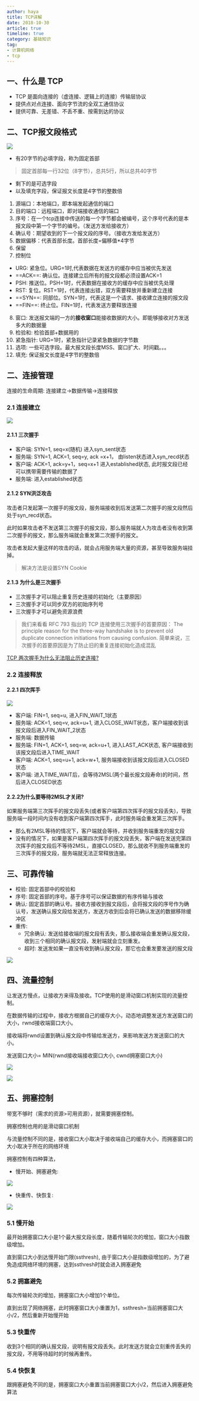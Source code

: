 ```yaml
---
author: haya
title: TCP详解
date: 2018-10-30
article: true
timeline: true
category: 基础知识
tag:
- 计算机网络
- tcp
---
```


## 一、什么是 TCP
- TCP 是面向连接的（虚连接、逻辑上的连接）传输层协议
- 提供点对点连接、面向字节流的全双工通信协议
- 提供可靠、无差错、不丢不重、按需到达的协议


## 二、TCP报文段格式

![](/assets/knowledge/计算机网络/tcp/1.png)

- 有20字节的必填字段，称为固定首部
> 固定首部每一行32位（8字节），总共5行，所以总共40字节
- 剩下的是可选字段
- 以及填充字段，保证报文长度是4字节的整数倍


1. 源端口：本地端口，即本端发起通信的端口
2. 目的端口：远程端口，即对端接收通信的端口
3. 序号：在一个tcp连接中传送的每一个字节都会被编号，这个序号代表的是本报文段中第一个字节的编号。（发送方发给接收方）
4. 确认号：期望收到的下一个报文段的序号。（接收方发给发送方）
5. 数据偏移：代表首部长度。首部长度=偏移值*4字节
6. 保留
7. 控制位
 - URG: 紧急位。URG=1时,代表数据在发送方的缓存中应当被优先发送
 - ==ACK==: 确认位。连接建立后所有的报文段都必须设置ACK=1
 - PSH: 推送位。PSH=1时，代表数据在接收方的缓存中应当被优先处理
 - RST: 复位。RST=1时，代表连接出错，双方需要释放并重新建立连接
 - ==SYN==: 同部位。SYN=1时，代表这是一个请求、接收建立连接的报文段
 - ==FIN==: 终止位。FIN=1时，代表发送方要释放连接
8. 窗口: 发送报文端的一方的**接收窗口**能接收数据的大小。即能够接收对方发送多大的数据量
9. 检验和: 检验首部+数据用的
10. 紧急指针: URG=1时，紧急指针记录紧急数据的字节数
11. 选项: 一些可选字段。最大报文段长度MSS、窗口扩大、时间戳。。。
12. 填充: 保证报文长度是4字节的整数倍


## 二、连接管理
连接的生命周期: 连接建立->数据传输->连接释放

### 2.1 连接建立
![](/assets/knowledge/计算机网络/tcp/2.png)

#### 2.1.1 三次握手

- 客户端: SYN=1, seq=x(随机) 进入syn_sent状态
- 服务端: SYN=1, ACK=1, seq=y, ack =x+1， 由listen状态进入syn_recd状态
- 客户端: ACK=1, ack=y+1，seq=x+1 进入established状态, 此时报文段已经可以携带需要传输的数据了
- 服务端: 进入established状态

#### 2.1.2 SYN洪泛攻击
攻击者只发起第一次握手的报文段，服务端接收到后发送第二次握手的报文段然后处于syn_recd状态。

此时如果攻击者不发送第三次握手的报文段，那么服务端就人为攻击者没有收到第二次握手的报文，那么服务端就会重发第二次握手的报文。

攻击者发起大量这样的攻击的话，就会占用服务端大量的资源，甚至导致服务端挂掉。

> 解决方法是设置SYN Cookie

#### 2.1.3 为什么是三次握手
- 三次握手才可以阻止重复历史连接的初始化（主要原因）
- 三次握手才可以同步双方的初始序列号
- 三次握手才可以避免资源浪费

> 我们来看看 RFC 793 指出的 TCP 连接使用三次握手的首要原因：
The principle reason for the three-way handshake is to prevent old duplicate connection initiations from causing confusion.
简单来说，三次握手的首要原因是为了防止旧的重复连接初始化造成混乱

[TCP 两次握手为什么无法阻止历史连接?](https://blog.csdn.net/qq_34827674/article/details/122040501)


### 2.2 连接释放

#### 2.2.1 四次挥手
![](/assets/knowledge/计算机网络/tcp/3.png)

- 客户端: FIN=1, seq=u, 进入FIN_WAIT_1状态
- 服务端: ACK=1, seq=v, ack=u+1, 进入CLOSE_WAIT状态，客户端接收到该报文段后进入FIN_WAIT_2状态
- 服务端: 数据传输
- 服务端: FIN=1, ACK=1, seq=w, ack=u+1, 进入LAST_ACK状态, 客户端接收到该报文段后进入TIME_WAIT
- 客户端: ACK=1, seq=u+1, ack=w+1, 服务端接收到该报文段后进入CLOSED状态
- 客户端: 进入TIME_WAIT后，会等待2MSL(两个最长报文段寿命)的时间，然后进入CLOSED状态

#### 2.2.2为什么要等待2MSL才关闭? 
如果服务端第三次挥手的报文段丢失(或者客户端第四次挥手的报文段丢失)，导致服务端一段时间内没有收到客户端第四次挥手，此时服务端会重发第三次挥手。
- 那么有2MSL等待的情况下，客户端就会等待，并收到服务端重发的报文段
- 没有的情况下，如果是客户端第四次挥手的报文段丢失，客户端在发送完第四次挥手的报文段后不等待2MSL，直接CLOSED，那么就收不到服务端重发的三次挥手的报文段，服务端就无法正常释放连接。



## 三、可靠传输

- 校验: 固定首部中的校验和
- 序号: 固定首部的序号。基于序号可以保证数据的有序传输与接收
- 确认: 固定首部的确认号。接收方接收到报文段后，会将报文段的序号作为确认号，发送确认报文段给发送方，发送方收到后会将已确认发送的数据移除缓冲区
- 重传: 
  - 冗余确认: 发送给接收端的报文段有丢失，那么接收端会重发确认报文段，收到三个相同的确认报文段，发射端就会立刻重发。
  - 超时: 发送发如果一直没有收到确认报文段，那它也会重发要发送的报文段

![](/assets/knowledge/计算机网络/tcp/4.png)

## 四、流量控制
让发送方慢点，让接收方来得及接收。TCP使用的是滑动窗口机制实现的流量控制。

在数据传输的过程中，接收方根据自己的缓存大小，动态地调整发送方发送窗口的大小，rwnd接收端窗口大小。

接收端将rwnd设置到确认报文段中传输给发送方，来影响发送方发送窗口的大小。

发送窗口大小= MIN(rwnd接收端接收窗口大小, cwnd拥塞窗口大小)

![](/assets/knowledge/计算机网络/tcp/5.png)

![](/assets/knowledge/计算机网络/tcp/6.png)

## 五、拥塞控制
带宽不够时（需求的资源>可用资源），就需要拥塞控制。

拥塞控制也用的是滑动窗口机制

与流量控制不同的是，接收窗口大小取决于接收端自己的缓存大小，而拥塞窗口的大小取决于所在的网络环境

拥塞控制有四种算法，

- 慢开始、拥塞避免: 

![](/assets/knowledge/计算机网络/tcp/7.png)

- 快重传、快恢复:

![](/assets/knowledge/计算机网络/tcp/8.png)


### 5.1 慢开始
最开始拥塞窗口大小是1个最大报文段长度，随着传输轮次的增加，窗口大小指数级增加。

直到窗口大小到达慢开始门限(ssthresh), 由于窗口大小是指数级增加的，为了避免造成网络环境的拥塞，达到ssthresh时就会进入拥塞避免

### 5.2 拥塞避免
每次传输轮次的增加，拥塞窗口大小增加1个单位。

直到出现了网络拥塞，此时拥塞窗口大小重置为1，ssthresh=当前拥塞窗口大小/2，然后重新开始慢开始

### 5.3 快重传
收到3个相同的确认报文段，说明有报文段丢失。此时发送方就会立刻重传丢失的报文段，不用等待超时的时候再重传。

### 5.4 快恢复
跟拥塞避免不同的是，拥塞窗口大小重置当前拥塞窗口大小/2，然后进入拥塞避免算法


